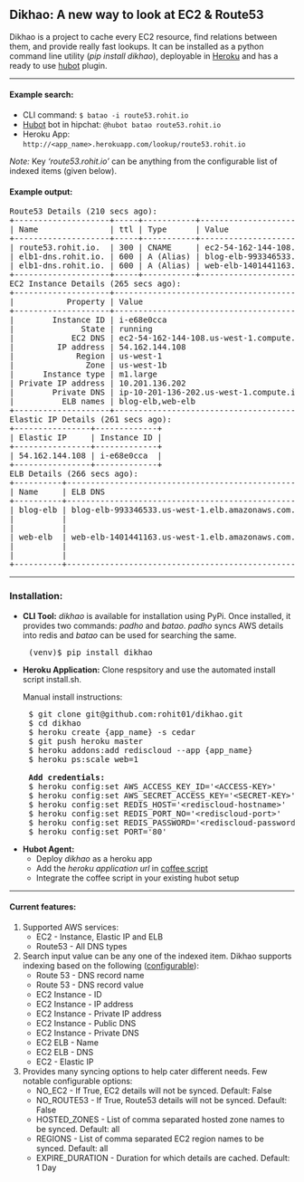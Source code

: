 ## Dikhao: A new way to look at EC2 & Route53

Dikhao is a project to cache every EC2 resource, find relations between them, and provide really fast lookups. It can be installed as a python command line utility (*pip install dikhao*), deployable in [Heroku](https://heroku.com/) and has a ready to use [hubot](https://hubot.github.com/) plugin.

---

#### Example search:

* CLI command:
    ``$ batao -i route53.rohit.io``
* [Hubot](https://hubot.github.com/) bot in hipchat:
    ``@hubot batao route53.rohit.io``
* Heroku App:
    ``http://<app_name>.herokuapp.com/lookup/route53.rohit.io``

*Note:* Key *‘route53.rohit.io’* can be anything from the configurable list of indexed items (given below).

#### Example output:

<pre>
Route53 Details (210 secs ago):
+--------------------+-----+-----------+----------------------------------------------------+
| Name               | ttl | Type      | Value                                              |
+--------------------+-----+-----------+----------------------------------------------------+
| route53.rohit.io.  | 300 | CNAME     | ec2-54-162-144-108.us-west-1.compute.amazonaws.com |
| elb1-dns.rohit.io. | 600 | A (Alias) | blog-elb-993346533.us-west-1.elb.amazonaws.com.    |
| elb1-dns.rohit.io. | 600 | A (Alias) | web-elb-1401441163.us-west-1.elb.amazonaws.com.    |
+--------------------+-----+-----------+----------------------------------------------------+
EC2 Instance Details (265 secs ago):
+--------------------+----------------------------------------------------+
|           Property | Value                                              |
+--------------------+----------------------------------------------------+
|        Instance ID | i-e68e0cca                                         |
|              State | running                                            |
|            EC2 DNS | ec2-54-162-144-108.us-west-1.compute.amazonaws.com |
|         IP address | 54.162.144.108                                     |
|             Region | us-west-1                                          |
|               Zone | us-west-1b                                         |
|      Instance type | m1.large                                           |
| Private IP address | 10.201.136.202                                     |
|        Private DNS | ip-10-201-136-202.us-west-1.compute.internal       |
|          ELB names | blog-elb,web-elb                                   |
+--------------------+----------------------------------------------------+
Elastic IP Details (261 secs ago):
+----------------+-------------+
| Elastic IP     | Instance ID |
+----------------+-------------+
| 54.162.144.108 | i-e68e0cca  |
+----------------+-------------+
ELB Details (266 secs ago):
+----------+-------------------------------------------------+-------------+--------------+
| Name     | ELB DNS                                         | Instance ID | State        |
+----------+-------------------------------------------------+-------------+--------------+
| blog-elb | blog-elb-993346533.us-west-1.elb.amazonaws.com. | i-e68e0cca  | InService    |
|          |                                                 | i-e68kkbba  | InService    |
|          |                                                 | i-52641cad  | OutOfService |
| web-elb  | web-elb-1401441163.us-west-1.elb.amazonaws.com. | i-e68e0cca  | InService    |
|          |                                                 | i-e68kkbba  | InService    |
|          |                                                 | i-52641cad  | OutOfService |
+----------+-------------------------------------------------+-------------+--------------+
</pre>

---

### Installation:

* **CLI Tool:**
    *dikhao* is available for installation using PyPi. Once installed, it provides two commands: *padho* and *batao*. *padho* syncs AWS details into redis and *batao* can be used for searching the same.

<pre>
    (venv)$ pip install dikhao
</pre>

* **Heroku Application:**
    Clone respsitory and use the automated install script install.sh.

    Manual install instructions:

<pre>
    $ git clone git@github.com:rohit01/dikhao.git
    $ cd dikhao
    $ heroku create {app_name} -s cedar
    $ git push heroku master
    $ heroku addons:add rediscloud --app {app_name}
    $ heroku ps:scale web=1

    <b>Add credentials:</b>
    $ heroku config:set AWS_ACCESS_KEY_ID='&lt;ACCESS-KEY&gt;'
    $ heroku config:set AWS_SECRET_ACCESS_KEY='&lt;SECRET-KEY&gt;'
    $ heroku config:set REDIS_HOST='&lt;rediscloud-hostname&gt;'
    $ heroku config:set REDIS_PORT_NO='&lt;rediscloud-port&gt;'
    $ heroku config:set REDIS_PASSWORD='&lt;rediscloud-password&gt;'
    $ heroku config:set PORT='80'
</pre>

* **Hubot Agent:**
    * Deploy *dikhao* as a heroku app
    * Add the *heroku application url* in [coffee script](https://github.com/rohit01/dikhao/blob/master/hubot/dikhao.coffee)
    * Integrate the coffee script in your existing hubot setup

---

#### Current features:
1. Supported AWS services:
    * EC2 - Instance, Elastic IP and ELB
    * Route53 - All DNS types
2. Search input value can be any one of the indexed item. Dikhao supports indexing based on the following ([configurable](https://github.com/rohit01/dikhao/blob/master/dikhao/sync.py#L16)):
    * Route 53 - DNS record name
    * Route 53 - DNS record value
    * EC2 Instance - ID
    * EC2 Instance - IP address
    * EC2 Instance - Private IP address
    * EC2 Instance - Public DNS
    * EC2 Instance - Private DNS
    * EC2 ELB - Name
    * EC2 ELB - DNS
    * EC2 - Elastic IP
3. Provides many syncing options to help cater different needs. Few notable configurable options:
    * NO_EC2 - If True, EC2 details will not be synced. Default: False
    * NO_ROUTE53 - If True, Route53 details will not be synced. Default: False
    * HOSTED_ZONES - List of comma separated hosted zone names to be synced. Default: all
    * REGIONS - List of comma separated EC2 region names to be synced. Default: all
    * EXPIRE_DURATION - Duration for which details are cached. Default: 1 Day

